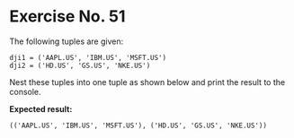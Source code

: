 # Exercise No. 51

The following tuples are given:


    dji1 = ('AAPL.US', 'IBM.US', 'MSFT.US')
    dji2 = ('HD.US', 'GS.US', 'NKE.US')


Nest these tuples into one tuple as shown below and print the result to the console.


**Expected result:**


    (('AAPL.US', 'IBM.US', 'MSFT.US'), ('HD.US', 'GS.US', 'NKE.US'))